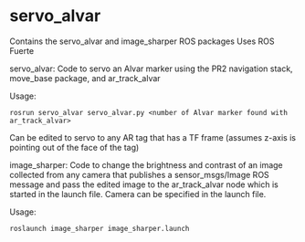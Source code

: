 # servo_alvar
Contains the servo_alvar and image_sharper ROS packages 
Uses ROS Fuerte

servo_alvar:
Code to servo an Alvar marker using the PR2 navigation stack, move_base package, and ar_track_alvar

Usage: 

    rosrun servo_alvar servo_alvar.py <number of Alvar marker found with ar_track_alvar>

Can be edited to servo to any AR tag that has a TF frame (assumes z-axis is pointing out of the face of the tag)


image_sharper:
Code to change the brightness and contrast of an image collected from any camera that publishes a sensor_msgs/Image ROS message and pass the edited image to the ar_track_alvar node which is started in the launch file. Camera can be specified in the launch file.

Usage:

    roslaunch image_sharper image_sharper.launch
